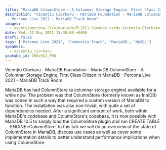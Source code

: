 ```yaml
---
title: "MariaDB ColumnStore – A Columnar Storage Engine, First Class Citizen in MariaDB"
description: "Vicențiu Ciorbaru - MariaDB Foundation - MariaDB ColumnStore – A Columnar Storage Engine, First Class Citizen in MariaDB
 - Percona Live 2021 - MariaDB Track Room"
images:
  - events/percona-live/mariadb/PL2021-Speaker-cards-Vicentiu-Ciorbaru-3.jpg
date: Wed, 12 May 2021 15:30:00 +0000
draft: false
tags: ['Percona Live 2021', 'Community Track', 'MariaDB', 'MySQL']
speakers:
  - vicentiu_ciorbaru
youtube_id: CHOVd12_PW8
---
```


Vicențiu Ciorbaru - MariaDB Foundation - MariaDB ColumnStore – A Columnar Storage Engine, First Class Citizen in MariaDB - Percona Live 2021 - MariaDB Track Room

MariaDB has had ColumnStore (a columnar storage engine) available for a while now. The problem was that ColumnStore (formerly known as InniDB) was coded in such a way that required a custom version of MariaDB to function. The installation was also non-trivial, with quite a set of dependencies needed.
After a significant amount of work, both within MariaDB's codebase and ColumnStore's codebase, it is now possible with MariaDB 10.5 to simply load the ColumnStore plugin and run CREATE TABLE ... ENGINE=ColumnStore.
In this talk we will do an overview of the state of ColumnStore in MariaDB, discuss use cases as well as cover some implementation details to better understand performance implications when using ColumnStore.